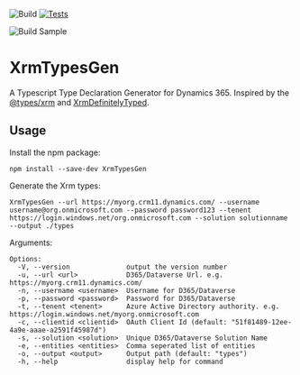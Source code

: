 ![Build](https://github.com/OliverFlint/XrmTypesGen/workflows/Build/badge.svg) [![Tests](https://github.com/OliverFlint/XrmTypesGen/actions/workflows/tests.yml/badge.svg)](https://github.com/OliverFlint/XrmTypesGen/actions/workflows/tests.yml)

![Build Sample](https://github.com/OliverFlint/XrmTypesGen/workflows/Build%20Sample/badge.svg)

# XrmTypesGen

A Typescript Type Declaration Generator for Dynamics 365. Inspired by the [@types/xrm](https://github.com/DefinitelyTyped/DefinitelyTyped/tree/master/types/xrm) and [XrmDefinitelyTyped](https://github.com/delegateas/XrmDefinitelyTyped).

## Usage

Install the npm package:

```
npm install --save-dev XrmTypesGen
```

Generate the Xrm types:

```
XrmTypesGen --url https://myorg.crm11.dynamics.com/ --username username@org.onmicrosoft.com --password password123 --tenent https://login.windows.net/org.onmicrosoft.com --solution solutionname --output ./types
```

Arguments:

```
Options:
  -V, --version              output the version number
  -u, --url <url>            D365/Dataverse Url. e.g. https://myorg.crm11.dynamics.com/
  -n, --username <username>  Username for D365/Dataverse
  -p, --password <password>  Password for D365/Dataverse
  -t, --tenent <tenent>      Azure Active Directory authority. e.g. https://login.windows.net/myorg.onmicrosoft.com
  -c, --clientid <clientid>  OAuth Client Id (default: "51f81489-12ee-4a9e-aaae-a2591f45987d")
  -s, --solution <solution>  Unique D365/Dataverse Solution Name
  -e, --entities <entities>  Comma seperated list of entities
  -o, --output <output>      Output path (default: "types")
  -h, --help                 display help for command
```
